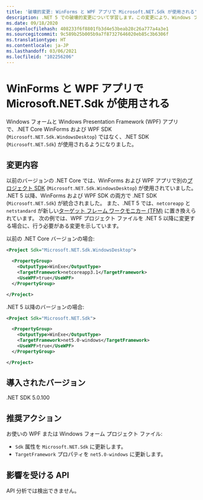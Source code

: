 ```yaml
---
title: '破壊的変更: WinForms と WPF アプリで Microsoft.NET.Sdk が使用される'
description: .NET 5 での破壊的変更について学習します。この変更により、Windows フォーム アプリと Windows Presentation Framework (WPF) アプリでは、.NET Core WinForms と WPF SDK ではなく、.NET SDK が使用されるようになりました。
ms.date: 09/18/2020
ms.openlocfilehash: 408233f6f8801fb3d4e53beab28c26a777a4a3e1
ms.sourcegitcommit: 9c589b25b005b9a7f87327646020eb85c3b6306f
ms.translationtype: HT
ms.contentlocale: ja-JP
ms.lasthandoff: 03/06/2021
ms.locfileid: "102256206"
---
```

# <a name="winforms-and-wpf-apps-use-microsoftnetsdk"></a>WinForms と WPF アプリで Microsoft.NET.Sdk が使用される

Windows フォームと Windows Presentation Framework (WPF) アプリで、.NET Core WinForms および WPF SDK (`Microsoft.NET.Sdk.WindowsDesktop`) ではなく、.NET SDK (`Microsoft.NET.Sdk`) が使用されるようになりました。

## <a name="change-description"></a>変更内容

以前のバージョンの .NET Core では、WinForms および WPF アプリで別の[プロジェクト SDK](../../../project-sdk/overview.md) (`Microsoft.NET.Sdk.WindowsDesktop`) が使用されていました。 .NET 5 以降、WinForms および WPF SDK の両方で .NET SDK (`Microsoft.NET.Sdk`) が統合されました。 また、.NET 5 では、`netcoreapp` と `netstandard` が新しい[ターゲット フレーム ワークモニカー (TFM)](../../../../standard/frameworks.md) に置き換えられています。 次の例では、WPF プロジェクト ファイルを .NET 5 以降に変更する場合に、行う必要がある変更を示しています。

以前の .NET Core バージョンの場合:

```xml
<Project Sdk="Microsoft.NET.Sdk.WindowsDesktop">

  <PropertyGroup>
    <OutputType>WinExe</OutputType>
    <TargetFramework>netcoreapp3.1</TargetFramework>
    <UseWPF>true</UseWPF>
  </PropertyGroup>

</Project>
```

.NET 5 以降のバージョンの場合:

```xml
<Project Sdk="Microsoft.NET.Sdk">

  <PropertyGroup>
    <OutputType>WinExe</OutputType>
    <TargetFramework>net5.0-windows</TargetFramework>
    <UseWPF>true</UseWPF>
  </PropertyGroup>

</Project>
```

## <a name="version-introduced"></a>導入されたバージョン

.NET SDK 5.0.100

## <a name="recommended-action"></a>推奨アクション

お使いの WPF または Windows フォーム プロジェクト ファイル:

- `Sdk` 属性を `Microsoft.NET.Sdk` に更新します。
- `TargetFramework` プロパティを `net5.0-windows` に更新します。

## <a name="affected-apis"></a>影響を受ける API

API 分析では検出できません。

<!--

### Affected APIs

Not detectable via API analysis.

### Category

- Windows Forms
- Windows Presentation Framework (WPF)

-->
